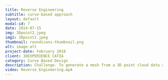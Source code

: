 ```yaml
---
title: Reverse Engineering
subtitle: curve-based approach
layout: default
modal-id: 7
date: 2014-07-15
img: 3Dpoint2.jpeg
img2: 3Dpoint1.jpeg
thumbnail: roundicons-thumbnail.png
alt: image-alt
project-date: February 2018
client: 3DEXPERIENCE CATIA
category: Curve Based Design
description: Challenge- To generate a mesh from a 3D point cloud data and to create a Class A surface by using curve-based approach.
video: Reverse_Engineering.mp4
---
```

